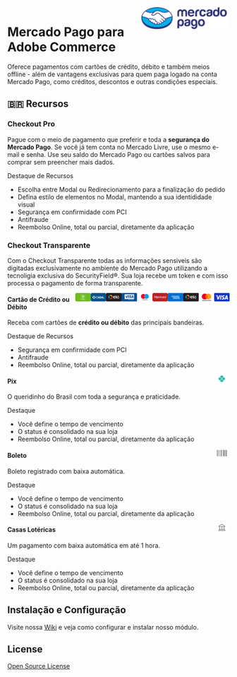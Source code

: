 <img src="view/base/web/images/core/logo.svg" align="right" width="200"/>

# Mercado Pago para Adobe Commerce

Oferece pagamentos com cartões de crédito, débito e também meios offline - além de vantagens exclusivas para quem paga logado na conta Mercado Pago, como créditos, descontos e outras condições especiais.


## 🇧🇷 Recursos


### Checkout Pro
Pague com o meio de pagamento que preferir e toda a <strong>segurança do Mercado Pago</strong>.
Se você já tem conta no Mercado Livre, use o mesmo e-mail e senha.
Use seu saldo do Mercado Pago ou cartões salvos para comprar sem preencher mais dados.

Destaque de Recursos
- Escolha entre Modal ou Redirecionamento para a finalização do pedido
- Defina estilo de elementos no Modal, mantendo a sua identididade visual
- Segurança em confirmidade com PCI
- Antifraude
- Reembolso Online, total ou parcial, diretamente da aplicação

### Checkout Transparente
Com o Checkout Transparente todas as informações sensiveis são digitadas exclusivamente no ambiente do Mercado Pago utilizando a tecnoligia exclusiva do SecurityField®. Sua loja recebe um token e com isso processa o pagamento de forma transparente.


<img src="view/base/web/images/cc/visa.svg" align="right" width="35"/>
<img src="view/base/web/images/cc/master.svg" align="right" width="35"/>
<img src="view/base/web/images/cc/elo.svg" align="right" width="35"/>
<img src="view/base/web/images/cc/amex.svg" align="right" width="35"/>
<img src="view/base/web/images/cc/hipercard.svg" align="right" width="35"/>
<img src="view/base/web/images/cc/debmaster.svg" align="right" width="35"/>
<img src="view/base/web/images/cc/debvisa.svg" align="right" width="35"/>
<img src="view/base/web/images/cc/debelo.svg" align="right" width="35"/>
<img src="view/base/web/images/cc/cabal.svg" align="right" width="35"/>
<img src="view/base/web/images/cc/debcabal.svg" align="right" width="35"/>

#### Cartão de Crédito ou Débito

Receba com cartões de **crédito ou débito** das principais bandeiras.

Destaque de Recursos
- Segurança em confirmidade com PCI
- Antifraude
- Reembolso Online, total ou parcial, diretamente da aplicação

<img src="view/base/web/images/pix/logo.svg" align="right" width="35"/>

#### Pix

O queridinho do Brasil com toda a segurança e praticidade.

Destaque
- Você define o tempo de vencimento
- O status é consolidado na sua loja
- Reembolso Online, total ou parcial, diretamente da aplicação


<img src="view/base/web/images/boleto/logo.svg" align="right" width="35"/>

#### Boleto

Boleto registrado com baixa automática.

Destaque
- Você define o tempo de vencimento
- O status é consolidado na sua loja
- Reembolso Online, total ou parcial, diretamente da aplicação

<img src="view/base/web/images/pec/logo.svg" align="right" width="35"/>

#### Casas Lotéricas

Um pagamento com baixa automática em até 1 hora.

Destaque
- Você define o tempo de vencimento
- O status é consolidado na sua loja
- Reembolso Online, total ou parcial, diretamente da aplicação

## Instalação e Configuração

Visite nossa [Wiki](https://www.mercadopago.com/developers/en/docs/adobe-commerce/landing) e veja como configurar e instalar nosso módulo.

## License

[Open Source License](LICENSE)
